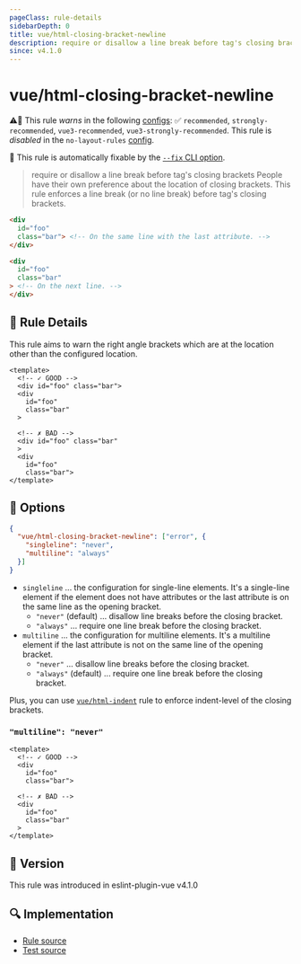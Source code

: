 ```yaml
---
pageClass: rule-details
sidebarDepth: 0
title: vue/html-closing-bracket-newline
description: require or disallow a line break before tag's closing brackets
since: v4.1.0
---
```

# vue/html-closing-bracket-newline

⚠️🚫 This rule *warns* in the following [configs](https://eslint.vuejs.org/user-guide/#bundle-configurations): ✅ `recommended`, `strongly-recommended`, `vue3-recommended`, `vue3-strongly-recommended`. This rule is *disabled* in the `no-layout-rules` [config](https://eslint.vuejs.org/user-guide/#bundle-configurations).

🔧 This rule is automatically fixable by the [`--fix` CLI option](https://eslint.org/docs/latest/user-guide/command-line-interface#--fix).

<!-- end auto-generated rule header -->

> require or disallow a line break before tag's closing brackets
People have their own preference about the location of closing brackets.
This rule enforces a line break (or no line break) before tag's closing brackets.

```html
<div
  id="foo"
  class="bar"> <!-- On the same line with the last attribute. -->
</div>

<div
  id="foo"
  class="bar"
> <!-- On the next line. -->
</div>
```

## :book: Rule Details

This rule aims to warn the right angle brackets which are at the location other than the configured location.

<eslint-code-block fix :rules="{'vue/html-closing-bracket-newline': ['error']}">

```vue
<template>
  <!-- ✓ GOOD -->
  <div id="foo" class="bar">
  <div
    id="foo"
    class="bar"
  >

  <!-- ✗ BAD -->
  <div id="foo" class="bar"
  >
  <div
    id="foo"
    class="bar">
</template>
```

</eslint-code-block>

## :wrench: Options

```json
{
  "vue/html-closing-bracket-newline": ["error", {
    "singleline": "never",
    "multiline": "always"
  }]
}
```

- `singleline` ... the configuration for single-line elements. It's a single-line element if the element does not have attributes or the last attribute is on the same line as the opening bracket.
  - `"never"` (default) ... disallow line breaks before the closing bracket.
  - `"always"` ... require one line break before the closing bracket.
- `multiline` ... the configuration for multiline elements. It's a multiline element if the last attribute is not on the same line of the opening bracket.
  - `"never"` ... disallow line breaks before the closing bracket.
  - `"always"` (default) ... require one line break before the closing bracket.

Plus, you can use [`vue/html-indent`](./html-indent.md) rule to enforce indent-level of the closing brackets.

### `"multiline": "never"`

<eslint-code-block fix :rules="{'vue/html-closing-bracket-newline': ['error', { 'multiline': 'never' }]}">

```vue
<template>
  <!-- ✓ GOOD -->
  <div
    id="foo"
    class="bar">

  <!-- ✗ BAD -->
  <div
    id="foo"
    class="bar"
  >
</template>
```

</eslint-code-block>

## :rocket: Version

This rule was introduced in eslint-plugin-vue v4.1.0

## :mag: Implementation

- [Rule source](https://github.com/vuejs/eslint-plugin-vue/blob/master/lib/rules/html-closing-bracket-newline.js)
- [Test source](https://github.com/vuejs/eslint-plugin-vue/blob/master/tests/lib/rules/html-closing-bracket-newline.js)
